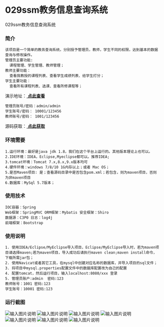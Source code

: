 # 029ssm教务信息查询系统
029ssm教务信息查询系统

### 简介
```
该项目是一个简单的教务查询系统，分别授予管理员，教师，学生不同的权限，达到基本的数据查询与修改操作。
管理员主要功能:
  课程管理、学生管理、教师管理；
教师主要功能：
  查看我教授的课程列表、查看学生成绩列表、给学生打分；
学生主要功能：
  查看所有课程列表、选课、查看所修课程等；
```

演示地址：[ **点此查看** ](http://www.csbishe.cn:15000/Examination_System/login.jsp;jsessionid=66941FEF358E181CC130026416994339)
````
管理员账号/密码：admin/admin
学生账号/密码： 10001/123456
教师账号/密码： 1001/123456
````
源码获取：[ **点此获取** ](http://www.shuyue.fun/index.php?type=productinfo&id=130)

### 环境需要
```
1.运行环境：最好是java jdk 1.8，我们在这个平台上运行的。其他版本理论上也可以。
2.IDE环境：IDEA，Eclipse,Myeclipse都可以。推荐IDEA;
3.tomcat环境：Tomcat 7.x,8.x,9.x版本均可
4.硬件环境：windows 7/8/10 1G内存以上；或者 Mac OS；
5.是否Maven项目: 是；查看源码目录中是否包含pom.xml；若包含，则为maven项目，否则为非maven项目 
6.数据库：MySql 5.7版本；
```

### 使用技术 
```
IOC容器：Spring
Web框架：SpringMVC ORM框架：Mybatis 安全框架：Shiro
数据源：C3P0 日志：log4j
前端框架：Bootstrap
```

### 使用说明
```
1. 使用IDEA/Eclipse/MyEclipse导入项目，Eclipse/MyEclipse导入时，若为maven项目请选择maven;若为maven项目，导入成功后请执行maven clean;maven install命令，下载所需jar包；
2. 使用Navicat或者其它工具，在mysql中创建对应名称的数据库，并导入项目的sql文件；
3. 将项目中mysql.properties配置文件中的数据库配置改为自己的配置
4. 配置tomcat，然后运行项目，输入localhost:8080/xxx 登录
5. 管理员账户:admin  密码:123
教师账号：1001 密码:123
学生账号：10001 密码:123
```

### 运行截图
![输入图片说明](https://images.gitee.com/uploads/images/2021/0812/163257_80af92c3_9576610.jpeg "WechatIMG321.jpeg")
![输入图片说明](https://images.gitee.com/uploads/images/2021/0316/093132_c9681dbb_863230.png "屏幕截图.png")
![输入图片说明](https://images.gitee.com/uploads/images/2021/0316/093146_750f322c_863230.png "屏幕截图.png")
![输入图片说明](https://images.gitee.com/uploads/images/2021/0316/093257_17271bef_863230.png "屏幕截图.png")
![输入图片说明](https://images.gitee.com/uploads/images/2021/0316/093306_694a0cc5_863230.png "屏幕截图.png")
![输入图片说明](https://images.gitee.com/uploads/images/2021/0316/093316_44d252fd_863230.png "屏幕截图.png")
![输入图片说明](https://images.gitee.com/uploads/images/2021/0316/093326_a9aa70fc_863230.png "屏幕截图.png")



